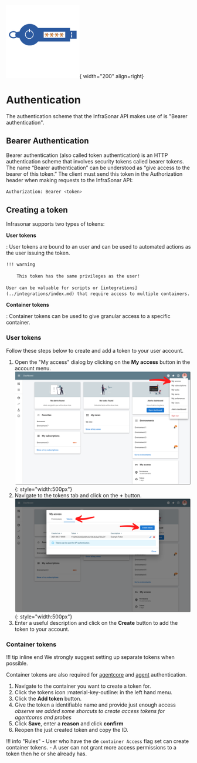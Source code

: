 ![API-ID](../images/api_token.png){ width="200" align=right}

# Authentication

The authentication scheme that the InfraSonar API makes use of is "Bearer authentication".

## Bearer Authentication

Bearer authentication (also called token authentication) is an HTTP authentication scheme that involves security tokens called bearer tokens. The name “Bearer authentication” can be understood as “give access to the bearer of this token.” The client must send this token in the Authorization header when making requests to the InfraSonar API:

```bash
Authorization: Bearer <token>
```

## Creating a token

Infrasonar supports two types of tokens:

**User tokens**

:   User tokens are bound to an user and can be used to automated actions as the user issuing the token.

    !!! warning

        This token has the same privileges as the user!

    User can be valuable for scripts or [integrations](../integrations/index.md) that require access to multiple containers.

**Container tokens**

:   Container tokens can be used to give granular access to a specific container.


### User tokens

Follow these steps below to create and add a token to your user account.

1. Open the "My access" dialog by clicking on the **My access** button in the account menu.
   ![Open my access dialog](../images/account_menu_my_access.png){: style="width:500px"}
2. Navigate to the tokens tab and click on the **+** button.
   ![Create access token](../images/my_access.png){: style="width:500px"}
3. Enter a useful description and click on the **Create** button to add the token to your account.

### Container tokens

!!! tip inline end
    We strongly suggest setting up separate tokens when possible.

Container tokens are also required for [agentcore](../application/agentcores.md) and [agent](../collectors/agents/index.md) authentication.


1. Navigate to the container you want to create a token for.
2. Click the tokens icon :material-key-outline: in the left hand menu.
3. Click the **Add token** button.
4. Give the token a identifiable name and provide just enough access<br>*observe we added some shorcuts to create access tokens for agentcores and probes*
5. Click **Save**, enter a **reason** and click **confirm**
6. Reopen the just created token and copy the ID.

!!! info "Rules"
    - User who have the de `container Access` flag set can create container tokens.
    - A user can not grant more access permissions to a token then he or she already has.